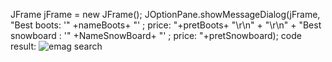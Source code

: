 JFrame jFrame = new JFrame();
JOptionPane.showMessageDialog(jFrame, "Best boots: '" +nameBoots+ "' ; price: "+pretBoots+ "\r\n" + "\r\n" + "Best snowboard : '" +NameSnowBoard+ "' ; price: "+pretSnowboard);
code result:
![emag search](https://github.com/Vasi-Cordea/Selenium-Java-Maven-Emag-search-display-in-pop-up/assets/150058199/a27da2ce-f0c5-4830-9b13-5b81028f0770)
